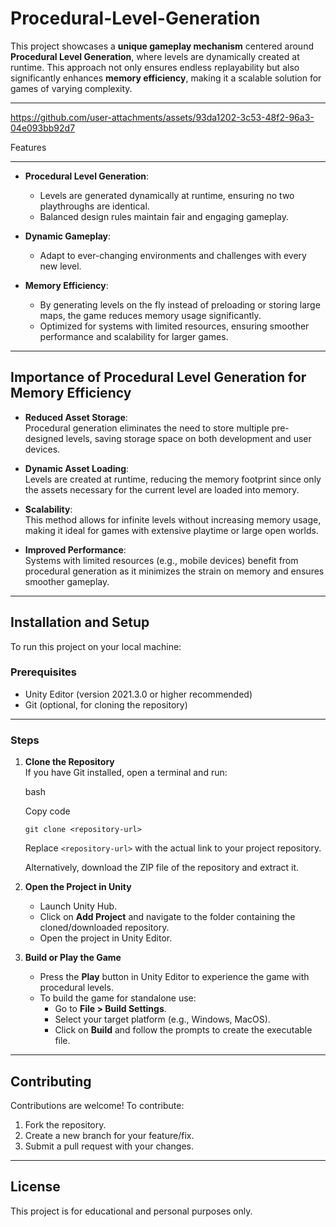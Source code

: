 # Procedural-Level-Generation

This project showcases a **unique gameplay mechanism** centered around **Procedural Level Generation**, where levels are dynamically created at runtime. This approach not only ensures endless replayability but also significantly enhances **memory efficiency**, making it a scalable solution for games of varying complexity.

* * * * *

https://github.com/user-attachments/assets/93da1202-3c53-48f2-96a3-04e093bb92d7

Features

--------

-   **Procedural Level Generation**:

    -   Levels are generated dynamically at runtime, ensuring no two playthroughs are identical.
    -   Balanced design rules maintain fair and engaging gameplay.
-   **Dynamic Gameplay**:

    -   Adapt to ever-changing environments and challenges with every new level.
-   **Memory Efficiency**:

    -   By generating levels on the fly instead of preloading or storing large maps, the game reduces memory usage significantly.
    -   Optimized for systems with limited resources, ensuring smoother performance and scalability for larger games.

* * * * *

Importance of Procedural Level Generation for Memory Efficiency
---------------------------------------------------------------

-   **Reduced Asset Storage**:\
    Procedural generation eliminates the need to store multiple pre-designed levels, saving storage space on both development and user devices.

-   **Dynamic Asset Loading**:\
    Levels are created at runtime, reducing the memory footprint since only the assets necessary for the current level are loaded into memory.

-   **Scalability**:\
    This method allows for infinite levels without increasing memory usage, making it ideal for games with extensive playtime or large open worlds.

-   **Improved Performance**:\
    Systems with limited resources (e.g., mobile devices) benefit from procedural generation as it minimizes the strain on memory and ensures smoother gameplay.

* * * * *

Installation and Setup
----------------------

To run this project on your local machine:

### Prerequisites

-   Unity Editor (version 2021.3.0 or higher recommended)
-   Git (optional, for cloning the repository)

* * * * *

### Steps

1.  **Clone the Repository**\
    If you have Git installed, open a terminal and run:

    bash

    Copy code

    `git clone <repository-url>`

    Replace `<repository-url>` with the actual link to your project repository.

    Alternatively, download the ZIP file of the repository and extract it.

2.  **Open the Project in Unity**

    -   Launch Unity Hub.
    -   Click on **Add Project** and navigate to the folder containing the cloned/downloaded repository.
    -   Open the project in Unity Editor.
3.  **Build or Play the Game**

    -   Press the **Play** button in Unity Editor to experience the game with procedural levels.
    -   To build the game for standalone use:
        -   Go to **File > Build Settings**.
        -   Select your target platform (e.g., Windows, MacOS).
        -   Click on **Build** and follow the prompts to create the executable file.

* * * * *

Contributing
------------

Contributions are welcome! To contribute:

1.  Fork the repository.
2.  Create a new branch for your feature/fix.
3.  Submit a pull request with your changes.

* * * * *

License
-------

This project is for educational and personal purposes only.
